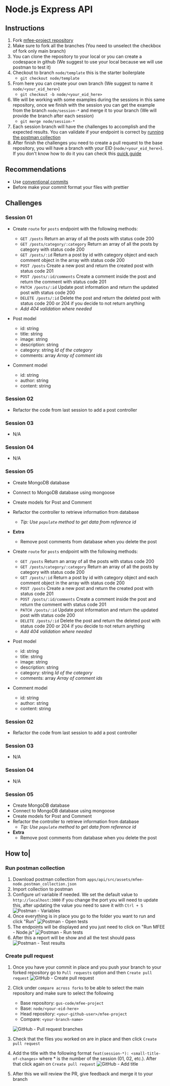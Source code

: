# Node.js Express API

## Instructions

1. Fork [mfee-project repository](https://github.com/gus-code/mfee-project)
2. Make sure to fork all the branches (You need to unselect the checkbox of fork only main branch)
3. You can clone the repository to your local or you can create a codespace in github (We suggest to use your local because we will use postman to test it)
4. Checkout to branch `node/template` this is the starter boilerplate
    - `git checkout node/template`
5. From here you can create your own branch (We suggest to name it `node/<your_eid_here>`)
    - `git checkout -b node/<your_eid_here>`
6. We will be working with some examples during the sessions in this same repository, once we finish with the session you can get the example from the branch `node/session-*` and merge it to your branch (We will provide the branch after each session)
    - `git merge node/session-*`
7. Each session branch will have the challenges to accomplish and the expected results. You can validate if your endpoint is correct by [running the postman collection](#run-postman-collection)
8. After finish the challenges you need to create a pull request to the base repository, you will have a branch with your EID (`node/<your_eid_here>`). If you don't know how to do it you can check this [quick guide](#create-pull-request)

## Recommendations

- Use [conventional commits](https://www.conventionalcommits.org/en/v1.0.0/)
- Before make your commit format your files with prettier

## Challenges

### Session 01

- Create `route` for `posts` endpoint with the following methods:
    - `GET /posts` Return an array of all the posts with status code 200
    - `GET /posts/category/:category` Return an array of all the posts by category with status code 200
    - `GET /posts/:id` Return a post by id with category object and each comment object in the array with status code 200
    - `POST /posts` Create a new post and return the created post with status code 201
    - `POST /posts/:id/comments` Create a comment inside the post and return the comment with status code 201
    - `PATCH /posts/:id` Update post information and return the updated post with status code 200
    - `DELETE /posts/:id` Delete the post and return the deleted post with status code 200 or 204 if you decide to not return anything
    * *Add 404 validation where needed*

- Post model
    - id: string
    - title: string
    - image: string
    - description: string
    - category: string *Id of the category*
    - comments: array *Array of comment ids*

- Comment model
    - id: string
    - author: string
    - content: string

### Session 02

- Refactor the code from last session to add a post controller

### Session 03

- N/A

### Session 04

- N/A

### Session 05

- Create MongoDB database
- Connect to MongoDB database using mongoose
- Create models for Post and Comment
- Refactor the controller to retrieve information from database
    - *Tip: Use `populate` method to get data from reference id*
- **Extra**
    - Remove post comments from database when you delete the post

- Create `route` for `posts` endpoint with the following methods:
    - `GET /posts` Return an array of all the posts with status code 200
    - `GET /posts/category/:category` Return an array of all the posts by category with status code 200
    - `GET /posts/:id` Return a post by id with category object and each comment object in the array with status code 200
    - `POST /posts` Create a new post and return the created post with status code 201
    - `POST /posts/:id/comments` Create a comment inside the post and return the comment with status code 201
    - `PATCH /posts/:id` Update post information and return the updated post with status code 200
    - `DELETE /posts/:id` Delete the post and return the deleted post with status code 200 or 204 if you decide to not return anything
    * *Add 404 validation where needed*

- Post model
    - id: string
    - title: string
    - image: string
    - description: string
    - category: string *Id of the category*
    - comments: array *Array of comment ids*

- Comment model
    - id: string
    - author: string
    - content: string

### Session 02

- Refactor the code from last session to add a post controller

### Session 03

- N/A

### Session 04

- N/A

### Session 05

- Create MongoDB database
- Connect to MongoDB database using mongoose
- Create models for Post and Comment
- Refactor the controller to retrieve information from database
    - *Tip: Use `populate` method to get data from reference id*
- **Extra**
    - Remove post comments from database when you delete the post

## How to|

### Run postman collection

1. Download postman collection from `apps/api/src/assets/mfee-node.postman_collection.json`
2. Import collection to postman
3. Configure url variable if needed. We set the default value to `http://localhost:3000` if you change the port you will need to update this, after updating the value you need to save it with `Ctrl + S`
![Postman - Variables](assets/postman-variables.png)
4. Once everything is in place you go to the folder you want to run and click "Run"
![Postman - Open tests](assets/postman-open-tests.png)
5. The endpoints will be displayed and you just need to click on "Run MFEE - Node.js"
![Postman - Run tests](assets/postman-run-tests.png)
6. After this a report will be show and all the test should pass
![Postman - Test results](assets/postman-test-results.png)

### Create pull request

1. Once you have your commit in place and you push your branch to your forked repository go to `Pull requests` option and then `Create pull request`
![GitHub - Create pull request](assets/github-create-pull-request.png)
2. Click under `compare across forks` to be able to select the main repository and make sure to select the following
    - Base repository: `gus-code/mfee-project`
    - Base: `node/<your-eid-here>`
    - Head repository: `<your-github-user>/mfee-project`
    - Compare: `<your-branch-name>`
    
    ![GitHub - Pull request branches](assets/github-pull-request-branches.png)
3. Check that the files you worked on are in place and then click `Create pull request`
4. Add the title with the following format `feat(session-*): <small-title-of-changes>` where * is the number of the session (01, 02, etc.). After that click again on `Create pull request`
![GitHub - Add title](assets/github-add-title.png)
5. After this we will review the PR, give feedback and merge it to your branch